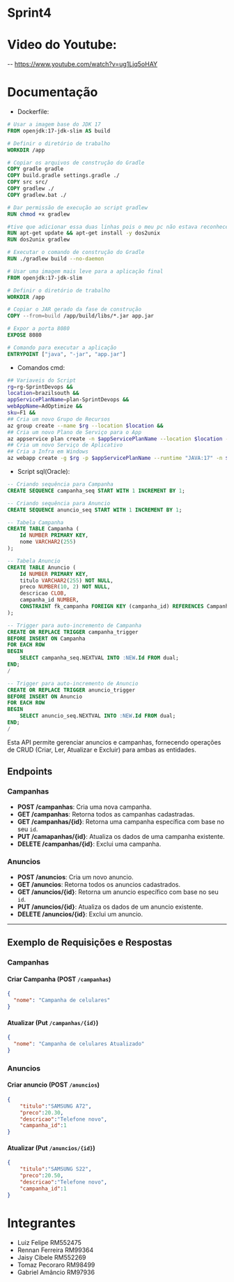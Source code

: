 # Sprint4

# Video do Youtube:
-- https://www.youtube.com/watch?v=ug1Ljq5oHAY

# Documentação

- Dockerfile:
```Dockerfile
# Usar a imagem base do JDK 17
FROM openjdk:17-jdk-slim AS build

# Definir o diretório de trabalho
WORKDIR /app

# Copiar os arquivos de construção do Gradle
COPY gradle gradle
COPY build.gradle settings.gradle ./
COPY src src/
COPY gradlew ./
COPY gradlew.bat ./

# Dar permissão de execução ao script gradlew
RUN chmod +x gradlew

#tive que adicionar essa duas linhas pois o meu pc não estava reconhecendo gradle
RUN apt-get update && apt-get install -y dos2unix
RUN dos2unix gradlew

# Executar o comando de construção do Gradle
RUN ./gradlew build --no-daemon

# Usar uma imagem mais leve para a aplicação final
FROM openjdk:17-jdk-slim

# Definir o diretório de trabalho
WORKDIR /app

# Copiar o JAR gerado da fase de construção
COPY --from=build /app/build/libs/*.jar app.jar

# Expor a porta 8080
EXPOSE 8080

# Comando para executar a aplicação
ENTRYPOINT ["java", "-jar", "app.jar"]

```
- Comandos cmd:
```Bash
## Variaveis do Script
rg=rg-SprintDevops &&
location=brazilsouth &&
appServicePlanName=plan-SprintDevops &&
webAppName=AdOptimize &&
sku=F1 &&
## Cria um novo Grupo de Recursos
az group create --name $rg --location $location &&
## Cria um novo Plano de Serviço para o App
az appservice plan create -n $appServicePlanName --location $location -g $rg --sku $sku &&
## Cria um novo Serviço de Aplicativo
## Cria a Infra em Windows
az webapp create -g $rg -p $appServicePlanName --runtime "JAVA:17" -n $webAppName
```

- Script sql(Oracle):
```sql
-- Criando sequência para Campanha
CREATE SEQUENCE campanha_seq START WITH 1 INCREMENT BY 1;

-- Criando sequência para Anuncio
CREATE SEQUENCE anuncio_seq START WITH 1 INCREMENT BY 1;

-- Tabela Campanha
CREATE TABLE Campanha (
    Id NUMBER PRIMARY KEY,
    nome VARCHAR2(255)
);

-- Tabela Anuncio
CREATE TABLE Anuncio (
    Id NUMBER PRIMARY KEY,
    titulo VARCHAR2(255) NOT NULL,
    preco NUMBER(10, 2) NOT NULL,
    descricao CLOB,
    campanha_id NUMBER,
    CONSTRAINT fk_campanha FOREIGN KEY (campanha_id) REFERENCES Campanha(Id) ON DELETE CASCADE
);

-- Trigger para auto-incremento de Campanha
CREATE OR REPLACE TRIGGER campanha_trigger
BEFORE INSERT ON Campanha
FOR EACH ROW
BEGIN
    SELECT campanha_seq.NEXTVAL INTO :NEW.Id FROM dual;
END;
/

-- Trigger para auto-incremento de Anuncio
CREATE OR REPLACE TRIGGER anuncio_trigger
BEFORE INSERT ON Anuncio
FOR EACH ROW
BEGIN
    SELECT anuncio_seq.NEXTVAL INTO :NEW.Id FROM dual;
END;
/

```
Esta API permite gerenciar anuncios e campanhas, fornecendo operações de CRUD (Criar, Ler, Atualizar e Excluir) para ambas as entidades.

## Endpoints

### Campanhas

- **POST /campanhas**: Cria uma nova campanha.
- **GET /campanhas**: Retorna todos as campanhas cadastradas.
- **GET /campanhas/{id}**: Retorna uma campanha específica com base no seu `id`.
- **PUT /camapanhas/{id}**: Atualiza os dados de uma campanha existente.
- **DELETE /campanhas/{id}**: Exclui uma campanha.

### Anuncios

- **POST /anuncios**: Cria um novo anuncio.
- **GET /anuncios**: Retorna todos os anuncios cadastrados.
- **GET /anuncios/{id}**: Retorna um anuncio específico com base no seu `id`.
- **PUT /anuncios/{id}**: Atualiza os dados de um anuncio existente.
- **DELETE /anuncios/{id}**: Exclui um anuncio.

---

## Exemplo de Requisições e Respostas

### Campanhas

#### Criar Campanha (POST `/campanhas`)

```Json
{
  "nome": "Campanha de celulares"
}
```
#### Atualizar (Put `/campanhas/{id}`)
```Json
{
  "nome": "Campanha de celulares Atualizado"
}
```
### Anuncios

#### Criar anuncio (POST `/anuncios`)
```Json
{
    "titulo":"SAMSUNG A72",
    "preco":20.30,
    "descricao":"Telefone novo",
    "campanha_id":1
}
```
#### Atualizar (Put `/anuncios/{id}`)
```Json
{
    "titulo":"SAMSUNG S22",
    "preco":20.50,
    "descricao":"Telefone novo",
    "campanha_id":1
}
```


# Integrantes
- Luiz Felipe RM552475
- Rennan Ferreira RM99364
- Jaisy Cibele RM552269
- Tomaz Pecoraro RM98499
- Gabriel Amâncio RM97936
